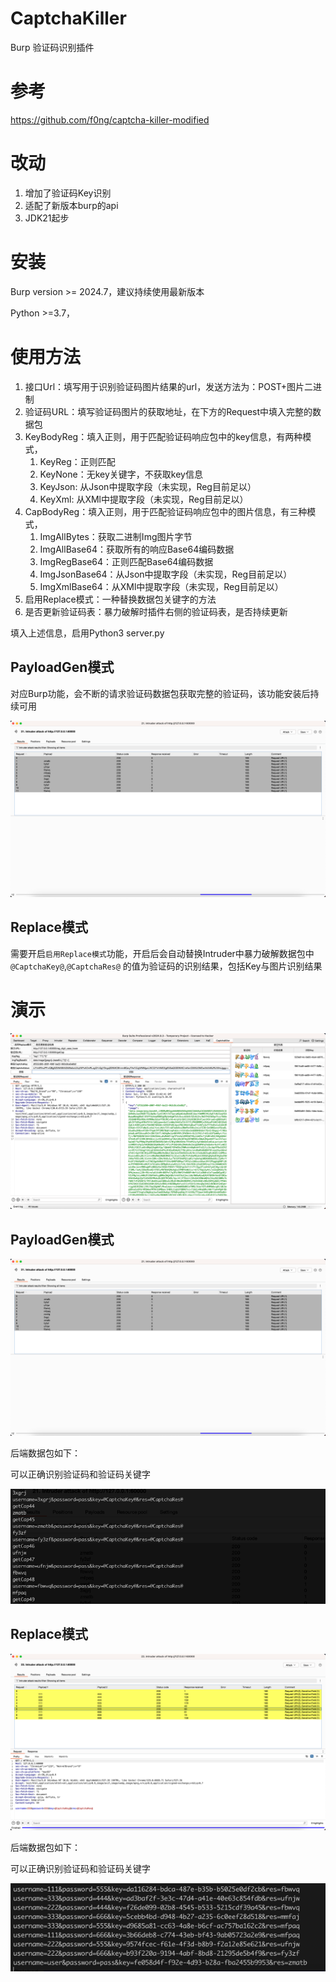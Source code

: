 # CaptchaKiller

Burp 验证码识别插件

# 参考

https://github.com/f0ng/captcha-killer-modified

# 改动

1. 增加了验证码Key识别
2. 适配了新版本burp的api
3. JDK21起步

# 安装

Burp version >= 2024.7，建议持续使用最新版本

Python >=3.7，

# 使用方法

1. 接口Url：填写用于识别验证码图片结果的url，发送方法为：POST+图片二进制
2. 验证码URL：填写验证码图片的获取地址，在下方的Request中填入完整的数据包
3. KeyBodyReg：填入正则，用于匹配验证码响应包中的key信息，有两种模式，
    1. KeyReg：正则匹配
    1. KeyNone：无key关键字，不获取key信息
    1. KeyJson: 从Json中提取字段（未实现，Reg目前足以）
    1. KeyXml: 从XMl中提取字段（未实现，Reg目前足以）
4. CapBodyReg：填入正则，用于匹配验证码响应包中的图片信息，有三种模式，
    1. ImgAllBytes：获取二进制Img图片字节
    1. ImgAllBase64：获取所有的响应Base64编码数据
    1. ImgRegBase64：正则匹配Base64编码数据
    1. ImgJsonBase64：从Json中提取字段（未实现，Reg目前足以）
    1. ImgXmlBase64：从XMl中提取字段（未实现，Reg目前足以）
5. 启用Replace模式：一种替换数据包关键字的方法
6. 是否更新验证码表：暴力破解时插件右侧的验证码表，是否持续更新

填入上述信息，启用Python3 server.py

## PayloadGen模式

对应Burp功能，会不断的请求验证码数据包获取完整的验证码，该功能安装后持续可用

![img.png](doc/img_2.png)

## Replace模式

需要开启`启用Replace模式`功能，开启后会自动替换Intruder中暴力破解数据包中`@CaptchaKey@`,`@CaptchaRes@`
的值为验证码的识别结果，包括Key与图片识别结果

# 演示

![img_1.png](doc/img_1.png)

## PayloadGen模式

![img_2.png](doc/img_2.png)

后端数据包如下：

可以正确识别验证码和验证码关键字

![img_3.png](doc/img_3.png)

## Replace模式

![img_4.png](doc/img_4.png)

后端数据包如下：

可以正确识别验证码和验证码关键字

![img_5.png](doc/img_5.png)
